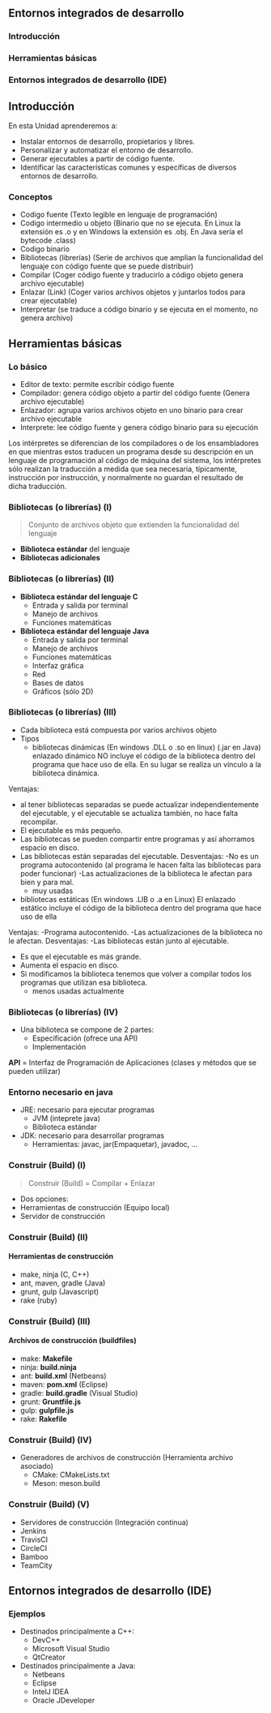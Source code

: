 ## Entornos integrados de desarrollo

### Introducción
### Herramientas básicas
### Entornos integrados de desarrollo (IDE)

<!--- Note: Nota a pie de página. -->



## Introducción


En esta Unidad aprenderemos a:

- Instalar entornos de desarrollo, propietarios y libres.
- Personalizar y automatizar el entorno de desarrollo.
- Generar ejecutables a partir de código fuente.
- Identificar las características comunes y específicas de diversos entornos de desarrollo.


### Conceptos

- Codigo fuente (Texto legible en lenguaje de programación)
- Codigo intermedio u objeto (Binario que no se ejecuta. En Linux la extensión es .o y en Windows la extensión es .obj. En Java sería el bytecode .class)
- Codigo binario
- Bibliotecas (librerías) (Serie de archivos que amplian la funcionalidad del lenguaje con código fuente que se puede distribuir)
- Compilar (Coger código fuente y traducirlo a código objeto genera archivo ejecutable)
- Enlazar (Link) (Coger varios archivos objetos y juntarlos todos para crear ejecutable)
- Interpretar (se traduce a código binario y se ejecuta en el momento, no genera archivo)



## Herramientas básicas


### Lo básico

- Editor de texto: permite escribir código fuente
- Compilador: genera código objeto a partir del código fuente (Genera archivo ejecutable)
- Enlazador: agrupa varios archivos objeto en uno binario para crear archivo ejecutable
- Interprete: lee código fuente y genera código binario para su ejecución

Los intérpretes se diferencian de los compiladores o de los ensambladores en que mientras estos traducen un programa desde su descripción en un lenguaje de programación al código de máquina del sistema, los intérpretes sólo realizan la traducción a medida que sea necesaria, típicamente, instrucción por instrucción, y normalmente no guardan el resultado de dicha traducción.

### Bibliotecas (o librerías) (I)

> Conjunto de archivos objeto que extienden la funcionalidad del lenguaje

- __Biblioteca estándar__ del lenguaje
- __Bibliotecas adicionales__


### Bibliotecas (o librerías) (II)

- __Biblioteca estándar del lenguaje C__
  - Entrada y salida por terminal
  - Manejo de archivos
  - Funciones matemáticas
- __Biblioteca estándar del lenguaje Java__
  - Entrada y salida por terminal
  - Manejo de archivos
  - Funciones matemáticas
  - Interfaz gráfica 
  - Red
  - Bases de datos
  - Gráficos (sólo 2D)


### Bibliotecas (o librerías) (III)

- Cada biblioteca está compuesta por varios archivos objeto
- Tipos
  - bibliotecas dinámicas (En windows .DLL o .so en linux) (.jar en Java) enlazado dinámico NO incluye el código de la biblioteca dentro del programa que hace uso de ella. En su lugar se realiza un vínculo a la biblioteca dinámica.

Ventajas:
  - al tener bibliotecas separadas se puede actualizar independientemente del ejecutable, y el ejecutable se actualiza también, no hace falta recompilar.
  - El ejecutable es más pequeño.
  - Las bibliotecas se pueden compartir entre programas y así ahorramos espacio en disco.
  - Las bibliotecas están separadas del ejecutable.
Desventajas:
  -No es un programa autocontenido (al programa le hacen falta las bibliotecas para poder funcionar)
  -Las actualizaciones de la biblioteca le afectan para bien y para mal.
    - muy usadas
  - bibliotecas estáticas (En windows .LIB o .a en Linux) El enlazado estático incluye el código de la biblioteca dentro del programa que hace uso de ella

Ventajas:
  -Programa autocontenido.
  -Las actualizaciones de la biblioteca no le afectan.
Desventajas:
  -Las bibliotecas están junto al ejecutable.
  - Es que el ejecutable es más grande.
  - Aumenta el espacio en disco.
  - Si modificamos la biblioteca tenemos que volver a compilar todos los programas que utilizan esa biblioteca.
    - menos usadas actualmente


### Bibliotecas (o librerías) (IV)

- Una biblioteca se compone de 2 partes:
  - Especificación (ofrece una API)
  - Implementación 

__API__ = Interfaz de Programación de Aplicaciones (clases y métodos que se pueden utilizar)


### Entorno necesario en java

- JRE: necesario para ejecutar programas
  - JVM (inteprete java)
  - Biblioteca estándar
- JDK: necesario para desarrollar programas
  - Herramientas: javac, jar(Empaquetar), javadoc, ...


### Construir (Build) (I) 

> Construir (Build) = Compilar + Enlazar

- Dos opciones:
 - Herramientas de construcción (Equipo local)
 - Servidor de construcción


### Construir (Build) (II) 
#### __Herramientas de construcción__

  - make, ninja (C, C++)
  - ant, maven, gradle (Java)
  - grunt, gulp (Javascript)
  - rake (ruby)


### Construir (Build) (III) 
#### __Archivos de construcción (buildfiles)__

  - make: __Makefile__
  - ninja: __build.ninja__
  - ant: __build.xml__ (Netbeans)
  - maven: __pom.xml__ (Eclipse)
  - gradle: __build.gradle__ (Visual Studio)
  - grunt: __Gruntfile.js__
  - gulp: __gulpfile.js__
  - rake: __Rakefile__


### Construir (Build) (IV) 

- Generadores de archivos de construcción (Herramienta archivo asociado)
  - CMake: CMakeLists.txt
  - Meson: meson.build  


### Construir (Build) (V) 

 - Servidores de construcción (Integración continua)
  - Jenkins 
  - TravisCI
  - CircleCI
  - Bamboo
  - TeamCity



## Entornos integrados de desarrollo (IDE)


### Ejemplos

- Destinados principalmente a C++:
  - DevC++
  - Microsoft Visual Studio
  - QtCreator
- Destinados principalmente a Java:
  - Netbeans
  - Eclipse
  - IntelJ IDEA
  - Oracle JDeveloper

 
